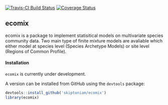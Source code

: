 [![Travis-CI Build Status](https://travis-ci.org/skiptoniam/ecomix.svg?branch=master)](https://travis-ci.org/skiptoniam/ecomix.svg?branch=master) [![Coverage Status](https://img.shields.io/codecov/c/github/skiptoniam/ecomix/master.svg)](https://codecov.io/github/skiptoniam/ecomix?branch=master)

ecomix
------

ecomix is a package to implement statisitical models on multivariate species community data. Two main type of finite mixture models are avaliable which either model at species level (Species Archetype Models) or site level (Regions of Common Profile).

#### Installation

`ecomix` is currently under development.

A version can be installed from GitHub using the `devtools` package:

``` r
devtools::install_github('skiptoniam/ecomix')
library(ecomix)
```
